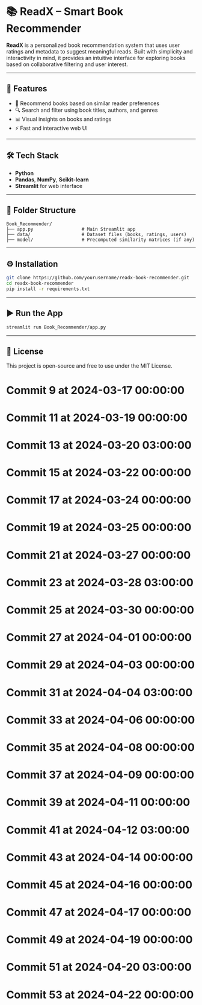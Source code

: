 # 📚 ReadX – Smart Book Recommender

**ReadX** is a personalized book recommendation system that uses user ratings and metadata to suggest meaningful reads. Built with simplicity and interactivity in mind, it provides an intuitive interface for exploring books based on collaborative filtering and user interest.

---

## 🚀 Features

- 📖 Recommend books based on similar reader preferences
- 🔍 Search and filter using book titles, authors, and genres
- 📊 Visual insights on books and ratings
- ⚡ Fast and interactive web UI

---

## 🛠️ Tech Stack

- **Python**
- **Pandas**, **NumPy**, **Scikit-learn**
- **Streamlit** for web interface

---

## 📁 Folder Structure

```
Book_Recommender/
├── app.py                  # Main Streamlit app
├── data/                   # Dataset files (books, ratings, users)
├── model/                  # Precomputed similarity matrices (if any)
```

---

## ⚙️ Installation

```bash
git clone https://github.com/yourusername/readx-book-recommender.git
cd readx-book-recommender
pip install -r requirements.txt
```

---

## ▶️ Run the App

```bash
streamlit run Book_Recommender/app.py
```

---

## 📄 License

This project is open-source and free to use under the MIT License.
# Commit 9 at 2024-03-17 00:00:00
# Commit 11 at 2024-03-19 00:00:00
# Commit 13 at 2024-03-20 03:00:00
# Commit 15 at 2024-03-22 00:00:00
# Commit 17 at 2024-03-24 00:00:00
# Commit 19 at 2024-03-25 00:00:00
# Commit 21 at 2024-03-27 00:00:00
# Commit 23 at 2024-03-28 03:00:00
# Commit 25 at 2024-03-30 00:00:00
# Commit 27 at 2024-04-01 00:00:00
# Commit 29 at 2024-04-03 00:00:00
# Commit 31 at 2024-04-04 03:00:00
# Commit 33 at 2024-04-06 00:00:00
# Commit 35 at 2024-04-08 00:00:00
# Commit 37 at 2024-04-09 00:00:00
# Commit 39 at 2024-04-11 00:00:00
# Commit 41 at 2024-04-12 03:00:00
# Commit 43 at 2024-04-14 00:00:00
# Commit 45 at 2024-04-16 00:00:00
# Commit 47 at 2024-04-17 00:00:00
# Commit 49 at 2024-04-19 00:00:00
# Commit 51 at 2024-04-20 03:00:00
# Commit 53 at 2024-04-22 00:00:00
